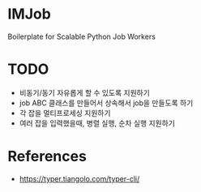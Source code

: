 # IMJob
Boilerplate for Scalable Python Job Workers

# TODO
- 비동기/동기 자유롭게 할 수 있도록 지원하기
- job ABC 클래스를 만들어서 상속해서 job을 만들도록 하기
- 각 잡을 멀티프로세싱 지원하기
- 여러 잡을 입력했을때, 병렬 실행, 순차 실행 지원하기

# References
- https://typer.tiangolo.com/typer-cli/